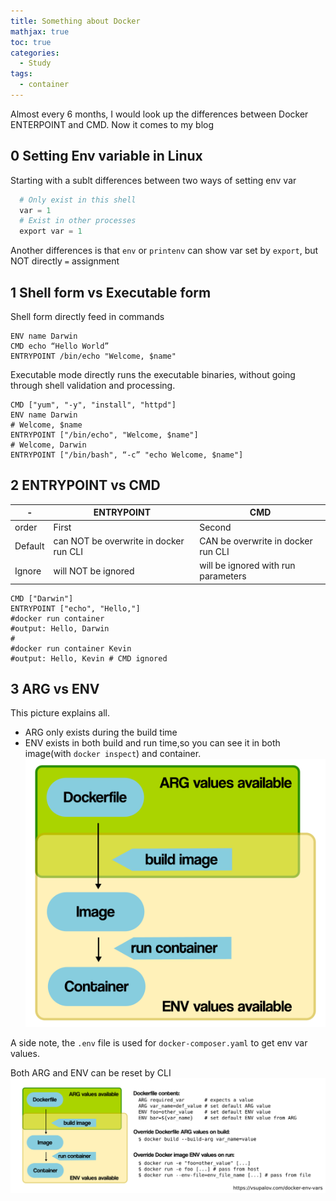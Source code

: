 ```yaml
---
title: Something about Docker 
mathjax: true
toc: true
categories:
  - Study
tags:
  - container
---
```


Almost every 6 months, I would look up the differences between Docker ENTERPOINT and CMD. Now it comes to my blog

## 0 Setting Env variable in Linux
Starting with a sublt differences between two ways of setting env var
```python
  # Only exist in this shell
  var = 1
  # Exist in other processes
  export var = 1
```
Another differences is that `env` or `printenv` can show var set by `export`, but NOT directly `=` assignment

## 1 Shell form vs Executable form
Shell form directly feed in commands
```shell
ENV name Darwin
CMD echo “Hello World”
ENTRYPOINT /bin/echo "Welcome, $name"
```
Executable mode directly runs the executable binaries, without going through shell validation and processing.
```shell
CMD ["yum", "-y", "install", "httpd"]
ENV name Darwin
# Welcome, $name
ENTRYPOINT ["/bin/echo", "Welcome, $name"]
# Welcome, Darwin
ENTRYPOINT ["/bin/bash", “-c” "echo Welcome, $name"]
```

## 2 ENTRYPOINT vs CMD
|-|ENTRYPOINT|CMD
|--|--|--|
|order|First|Second|
|Default|can NOT be overwrite in docker run CLI|CAN be overwrite in docker run CLI|
|Ignore|will NOT be ignored| will be ignored with run parameters|
```shell
CMD ["Darwin"]
ENTRYPOINT ["echo", "Hello,"]
#docker run container
#output: Hello, Darwin
#
#docker run container Kevin
#output: Hello, Kevin # CMD ignored
```

## 3 ARG vs ENV
This picture explains all. 
- ARG only exists during the build time
- ENV exists in both build and run time,so you can see it in both image(with `docker inspect`) and container.
![Alt text](/assets/images/2024/24-06-03-Docker_files/argenv.png)

A side note, the `.env` file is used for `docker-composer.yaml` to get env var values.

Both ARG and ENV can be reset by CLI
![Alt text](/assets/images/2024/24-06-03-Docker_files/summary.png)